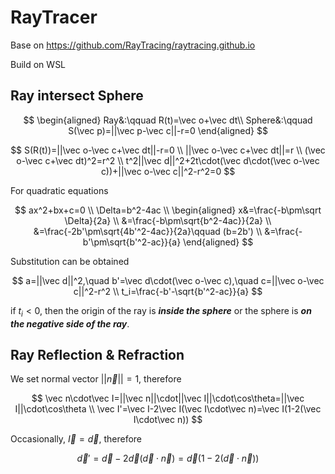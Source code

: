 # RayTracer

Base on https://github.com/RayTracing/raytracing.github.io

Build on WSL

## Ray intersect Sphere

$$
\begin{aligned}
Ray&:\qquad R(t)=\vec o+\vec dt\\
Sphere&:\qquad S(\vec p)=||\vec p-\vec c||-r=0
\end{aligned}
$$

$$
S(R(t))=||\vec o-\vec c+\vec dt||-r=0 \\
||\vec o-\vec c+\vec dt||=r \\
(\vec o-\vec c+\vec dt)^2=r^2 \\
t^2||\vec d||^2+2t\cdot(\vec d\cdot(\vec o-\vec c))+||\vec o-\vec c||^2-r^2=0
$$

For quadratic equations

$$
ax^2+bx+c=0 \\
\Delta=b^2-4ac \\
\begin{aligned}
x&=\frac{-b\pm\sqrt \Delta}{2a} \\
&=\frac{-b\pm\sqrt{b^2-4ac}}{2a} \\
&=\frac{-2b'\pm\sqrt{4b'^2-4ac}}{2a}\qquad (b=2b') \\
&=\frac{-b'\pm\sqrt{b'^2-ac}}{a}
\end{aligned}
$$

Substitution can be obtained

$$
a=||\vec d||^2,\quad b'=\vec d\cdot(\vec o-\vec c),\quad c=||\vec o-\vec c||^2-r^2 \\
t_i=\frac{-b'-\sqrt{b'^2-ac}}{a}
$$

if $t_i<0$, then the origin of the ray is ***inside the sphere*** or the sphere is ***on the negative side of the ray***.

## Ray Reflection & Refraction

We set normal vector $||\vec n||=1$, therefore

$$
\vec n\cdot\vec I=||\vec n||\cdot||\vec I||\cdot\cos\theta=||\vec I||\cdot\cos\theta \\
\vec I'=\vec I-2\vec I(\vec I\cdot\vec n)=\vec I(1-2(\vec I\cdot\vec n))
$$

Occasionally, $\vec I=\vec d$, therefore

$$
\vec d'=\vec d-2\vec d(\vec d\cdot\vec n)=\vec d(1-2(\vec d\cdot \vec n))
$$
